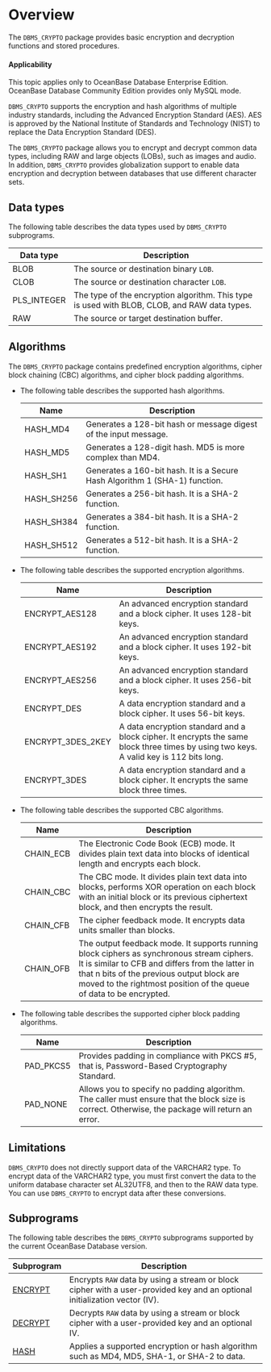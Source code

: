 Overview
===================================

The `DBMS_CRYPTO` package provides basic encryption and decryption functions and stored procedures.

<main id="notice" >
    <h4>Applicability</h4>
    <p>This topic applies only to OceanBase Database Enterprise Edition. OceanBase Database Community Edition provides only MySQL mode. </p>
  </main>

`DBMS_CRYPTO` supports the encryption and hash algorithms of multiple industry standards, including the Advanced Encryption Standard (AES). AES is approved by the National Institute of Standards and Technology (NIST) to replace the Data Encryption Standard (DES).

The `DBMS_CRYPTO` package allows you to encrypt and decrypt common data types, including RAW and large objects (LOBs), such as images and audio. In addition, `DBMS_CRYPTO` provides globalization support to enable data encryption and decryption between databases that use different character sets.

Data types
-------------------------

The following table describes the data types used by `DBMS_CRYPTO` subprograms.


| **Data type** | **Description**                                                                              |
|---------------|----------------------------------------------------------------------------------------------|
| BLOB          | The source or destination binary `LOB`.                                                      |
| CLOB          | The source or destination character `LOB`.                                                   |
| PLS_INTEGER   | The type of the encryption algorithm. This type is used with BLOB, CLOB, and RAW data types. |
| RAW           | The source or target destination buffer.                                                     |



Algorithms
-----------------------

The `DBMS_CRYPTO` package contains predefined encryption algorithms, cipher block chaining (CBC) algorithms, and cipher block padding algorithms.

* The following table describes the supported hash algorithms.



   | Name       | Description                                                                 |
   |------------|-----------------------------------------------------------------------------|
   | HASH_MD4   | Generates a 128-bit hash or message digest of the input message.            |
   | HASH_MD5   | Generates a 128-digit hash. MD5 is more complex than MD4.                   |
   | HASH_SH1   | Generates a 160-bit hash. It is a Secure Hash Algorithm 1 (SHA-1) function. |
   | HASH_SH256 | Generates a 256-bit hash. It is a SHA-2 function.                           |
   | HASH_SH384 | Generates a 384-bit hash. It is a SHA-2 function.                           |
   | HASH_SH512 | Generates a 512-bit hash. It is a SHA-2 function.                           |


* The following table describes the supported encryption algorithms.



   | **Name**          | **Description**                                                                                                                        |
   |-------------------|----------------------------------------------------------------------------------------------------------------------------------------|
   | ENCRYPT_AES128    | An advanced encryption standard and a block cipher. It uses 128-bit keys.                                                              |
   | ENCRYPT_AES192    | An advanced encryption standard and a block cipher. It uses 192-bit keys.                                                              |
   | ENCRYPT_AES256    | An advanced encryption standard and a block cipher. It uses 256-bit keys.                                                              |
   | ENCRYPT_DES       | A data encryption standard and a block cipher. It uses 56-bit keys.                                                                    |
   | ENCRYPT_3DES_2KEY | A data encryption standard and a block cipher. It encrypts the same block three times by using two keys. A valid key is 112 bits long. |
   | ENCRYPT_3DES      | A data encryption standard and a block cipher. It encrypts the same block three times.                                                 |



* The following table describes the supported CBC algorithms.



   | **Name**  | **Description**                                                                                                                                                                                                                                                   |
   |-----------|-------------------------------------------------------------------------------------------------------------------------------------------------------------------------------------------------------------------------------------------------------------------|
   | CHAIN_ECB | The Electronic Code Book (ECB) mode. It divides plain text data into blocks of identical length and encrypts each block.                                                                                                                                          |
   | CHAIN_CBC | The CBC mode. It divides plain text data into blocks, performs XOR operation on each block with an initial block or its previous ciphertext block, and then encrypts the result.                                                                                  |
   | CHAIN_CFB | The cipher feedback mode. It encrypts data units smaller than blocks.                                                                                                                                                                                             |
   | CHAIN_OFB | The output feedback mode. It supports running block ciphers as synchronous stream ciphers. It is similar to CFB and differs from the latter in that n bits of the previous output block are moved to the rightmost position of the queue of data to be encrypted. |


* The following table describes the supported cipher block padding algorithms.

   | **Name**  | **Description**                                                                                                                                 |
   |-----------|-------------------------------------------------------------------------------------------------------------------------------------------------|
   | PAD_PKCS5 | Provides padding in compliance with PKCS #5, that is, Password-Based Cryptography Standard.                                                     |
   | PAD_NONE  | Allows you to specify no padding algorithm. The caller must ensure that the block size is correct. Otherwise, the package will return an error. |


Limitations
-------------------------

`DBMS_CRYPTO` does not directly support data of the VARCHAR2 type. To encrypt data of the VARCHAR2 type, you must first convert the data to the uniform database character set AL32UTF8, and then to the RAW data type. You can use `DBMS_CRYPTO` to encrypt data after these conversions.

Subprograms
--------------------------

The following table describes the `DBMS_CRYPTO` subprograms supported by the current OceanBase Database version.


| **Subprogram**                 | **Description**                                                                                                            |
|--------------------------------|----------------------------------------------------------------------------------------------------------------------------|
| [ENCRYPT](2.encrypt-oracle.md) | Encrypts `RAW` data by using a stream or block cipher with a user-provided key and an optional initialization vector (IV). |
| [DECRYPT](3.decrypt-oracle.md) | Decrypts `RAW` data by using a stream or block cipher with a user-provided key and an optional IV.                         |
| [HASH](4.hash-oracle.md)       | Applies a supported encryption or hash algorithm such as MD4, MD5, SHA-1, or SHA-2 to data.                                |



